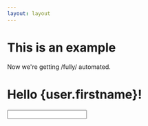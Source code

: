 ```yaml
---
layout: layout
---
```

# This is an example

Now we're getting /fully/ automated.

# Hello {user.firstname}!
<input type="text" bind:value={user.firstname}>
<Thing />